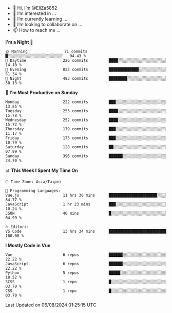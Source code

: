- 👋 Hi, I’m @EliZa5852
- 👀 I’m interested in ...
- 🌱 I’m currently learning ...
- 💞️ I’m looking to collaborate on ...
- 📫 How to reach me ...

<!--START_SECTION:waka-->
**I'm a Night 🦉** 

```text
🌞 Morning                71 commits          █░░░░░░░░░░░░░░░░░░░░░░░░   04.43 % 
🌆 Daytime                226 commits         ████░░░░░░░░░░░░░░░░░░░░░   14.10 % 
🌃 Evening                823 commits         █████████████░░░░░░░░░░░░   51.34 % 
🌙 Night                  483 commits         ████████░░░░░░░░░░░░░░░░░   30.13 % 
```
📅 **I'm Most Productive on Sunday** 

```text
Monday                   222 commits         ███░░░░░░░░░░░░░░░░░░░░░░   13.85 % 
Tuesday                  253 commits         ████░░░░░░░░░░░░░░░░░░░░░   15.78 % 
Wednesday                252 commits         ████░░░░░░░░░░░░░░░░░░░░░   15.72 % 
Thursday                 179 commits         ███░░░░░░░░░░░░░░░░░░░░░░   11.17 % 
Friday                   173 commits         ███░░░░░░░░░░░░░░░░░░░░░░   10.79 % 
Saturday                 128 commits         ██░░░░░░░░░░░░░░░░░░░░░░░   07.99 % 
Sunday                   396 commits         ██████░░░░░░░░░░░░░░░░░░░   24.70 % 
```


📊 **This Week I Spent My Time On** 

```text
🕑︎ Time Zone: Asia/Taipei

💬 Programming Languages: 
Vue.js                   11 hrs 30 mins      █████████████████████░░░░   84.77 % 
JavaScript               1 hr 23 mins        ███░░░░░░░░░░░░░░░░░░░░░░   10.24 % 
JSON                     40 mins             █░░░░░░░░░░░░░░░░░░░░░░░░   04.99 % 

🔥 Editors: 
VS Code                  13 hrs 34 mins      █████████████████████████   100.00 % 
```

**I Mostly Code in Vue** 

```text
Vue                      6 repos             ██████░░░░░░░░░░░░░░░░░░░   22.22 % 
JavaScript               6 repos             ██████░░░░░░░░░░░░░░░░░░░   22.22 % 
Python                   5 repos             █████░░░░░░░░░░░░░░░░░░░░   18.52 % 
SCSS                     1 repo              █░░░░░░░░░░░░░░░░░░░░░░░░   03.70 % 
CSS                      1 repo              █░░░░░░░░░░░░░░░░░░░░░░░░   03.70 % 
```




 Last Updated on 06/08/2024 01:25:15 UTC
<!--END_SECTION:waka-->
